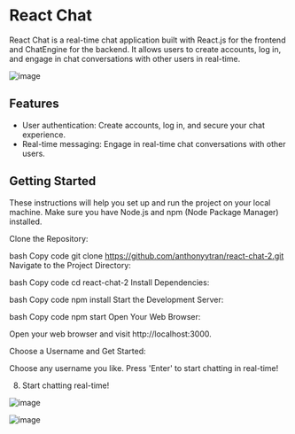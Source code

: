 # React Chat

React Chat is a real-time chat application built with React.js for the frontend and ChatEngine for the backend. It allows users to create accounts, log in, and engage in chat conversations with other users in real-time.

![image](https://github.com/anthonyytran/react-chat-2/assets/62272435/a2f84970-ef7f-4aee-92b3-ac4869455a07)





## Features

- User authentication: Create accounts, log in, and secure your chat experience.
- Real-time messaging: Engage in real-time chat conversations with other users.

## Getting Started

These instructions will help you set up and run the project on your local machine. Make sure you have Node.js and npm (Node Package Manager) installed.

Clone the Repository:

bash
Copy code
git clone https://github.com/anthonyytran/react-chat-2.git
Navigate to the Project Directory:

bash
Copy code
cd react-chat-2
Install Dependencies:

bash
Copy code
npm install
Start the Development Server:

bash
Copy code
npm start
Open Your Web Browser:

Open your web browser and visit http://localhost:3000.

Choose a Username and Get Started:

Choose any username you like.
Press 'Enter' to start chatting in real-time!
   
8. Start chatting real-time!

![image](https://github.com/anthonyytran/react-chat-2/assets/62272435/493d75b2-c7b8-48e6-88c6-328f6c954ab0)

![image](https://github.com/anthonyytran/react-chat-2/assets/62272435/d2dcfdb0-d985-441e-8b1d-b3f2d0b33e94)
